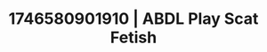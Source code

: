 ---
categories:
- Sensual selfie
- AI-generated
- Sensual touch
- Body positivity
- E-girl erotica
- ASMR
- Cosplay
- Hands in hair
image: /assets/images/1746580901910.jpg
layout: post
seo:
  description: Featured content with artistic Scat Fetish, ABDL Play. HD images available.
  keywords: Scat Fetish, ABDL Play
  og_image: /assets/images/1746580901910.jpg
  schema_type: VisualArtwork
tags:
- '#1746580901910'
- ABDL Play
- Scat Fetish
title: 1746580901910 | ABDL Play Scat Fetish
---